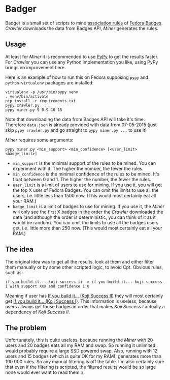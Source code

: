 Badger
======

Badger is a small set of scripts to mine [association rules](http://en.wikipedia.org/wiki/Association_rule_learning) of [Fedora Badges](https://badges.fedoraproject.org/). *Crawler* downloads the data from Badges API, *Miner* generates the rules.

Usage
-----

At least for *Miner* it is recommended to use [PyPy](http://pypy.org/) to get the results faster. For *Crawler* you can use any Python implementation you like, using PyPy brings no improvement here.

Here is an example of how to run this on Fedora supposing `pypy` and `python-virtualenv` packages are installed:

    virtualenv -p /usr/bin/pypy venv
    . venv/bin/activate
    pip install -r requirements.txt
    pypy crawler.py
    pypy miner.py 9 0.9 10 15

Note that downloading the data from Badges API will take it's time. Therefore `data.json` is already provided with data from 07-05-2015 (just skip `pypy crawler.py` and go straight to `pypy miner.py ...` to use it)

*Miner* requires some arguments:

    pypy miner.py <min_support> <min_confidence> [<user_limit> <badge_limit>]

 * `min_support` is the minimal support of the rules to be mined. You can experiment with it. The higher the number, the fewer the rules.
 * `min_confidence` is the minimal confidence of the rules to be mined. It's float between 0 and 1. The higher the number, the fewer the rules.
 * `user_limit` is a limit of users to use for mining. If you use it, you will get the top X user of Fedora Badges. You can omit the limits to use all the users, i.e. little less than 1500 now. (This would most certainly eat all your RAM.)
 * `badge_limit` is a limit of badges to use for mining. If you use it, the *Miner* will only see the first X badges in the order the *Crawler* downloaded the data (and although the order is deterministic, you can think of it as it would be random). You can omit the limits to use all the badges users get, i.e. little more than 250 now. (This would most certainly eat all your RAM.)

The idea
--------

The original idea was to get all the results, look at them and either filter them manually or by some other scripted logic, to avoid Cpt. Obvious rules, such as:

    if-you-build-it...-koji-success-ii -> if-you-build-it...-koji-success-i with support XXX and confidence 1.0

Meaning if user has [If you build it... (Koji Success II)](https://badges.fedoraproject.org/badge/if-you-build-it...-koji-success-ii) they will most certainly get [If you build it... (Koji Success I)](https://badges.fedoraproject.org/badge/if-you-build-it...-koji-success-i). This information is useless, because users allways get those badges in order that makes *Koji Success I* actually a dependency of *Koji Success II*.

The problem
-----------

Unfortunately, this is quite useless, because running the *Miner* with 20 users and 20 badges eats all my RAM and swap. So running it unlimited would probably require a large SSD powered swap. Also, running with 12 users and 15 badges (which is quite OK for my RAM), generates more than 100 000 rules. So any manual filtering is off the table. I'm also certainly sure that even if the filtering is scripted, the filtered results would be so large none would ever want to read them :(
